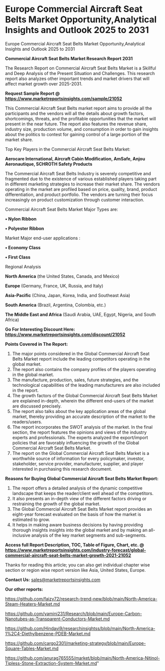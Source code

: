 # Europe Commercial Aircraft Seat Belts Market Opportunity,Analytical Insights and Outlook 2025 to 2031
Europe Commercial Aircraft Seat Belts Market Opportunity,Analytical Insights and Outlook 2025 to 2031

<strong>Commercial Aircraft Seat Belts Market Research Report 2031</strong>

The Research Report on Commercial Aircraft Seat Belts Market is a Skillful and Deep Analysis of the Present Situation and Challenges. This research report also analyzes other important trends and market drivers that will affect market growth over 2025-2031.

<strong>Request Sample Report @ <a href=https://www.marketreportsinsights.com/sample/21052>https://www.marketreportsinsights.com/sample/21052</a></strong>

This Commercial Aircraft Seat Belts market report aims to provide all the participants and the vendors will all the details about growth factors, shortcomings, threats, and the profitable opportunities that the market will present in the near future. The report also features the revenue share, industry size, production volume, and consumption in order to gain insights about the politics to contest for gaining control of a large portion of the market share.

Top Key Players in the Commercial Aircraft Seat Belts Market:

<strong>Aerocare International, Aircraft Cabin Modification, AmSafe, Anjou Aeronautique, SCHROTH Safety Products</strong>

The Commercial Aircraft Seat Belts Industry is severely competitive and fragmented due to the existence of various established players taking part in different marketing strategies to increase their market share. The vendors operating in the market are profiled based on price, quality, brand, product differentiation, and product portfolio. The vendors are turning their focus increasingly on product customization through customer interaction.

Commercial Aircraft Seat Belts Market Major Types are:

<strong>• Nylon Ribbon

• Polyester Ribbon</strong>

Market Major end-user applications :

<strong>• Economy Class

• First Class</strong>

Regional Analysis

</u><strong><b>North America</b></strong> (the United States, Canada, and Mexico)

<strong><b>Europe </b></strong>(Germany, France, UK, Russia, and Italy)

<strong><b>Asia-Pacific</b></strong> (China, Japan, Korea, India, and Southeast Asia)

<strong><b>South America</b></strong> (Brazil, Argentina, Colombia, etc.)

<strong><b>The Middle East and Africa</b></strong> (Saudi Arabia, UAE, Egypt, Nigeria, and South Africa)

<strong>Go For Interesting Discount Here: <a href=https://www.marketreportsinsights.com/discount/21052>https://www.marketreportsinsights.com/discount/21052</a></strong>

<strong>Points Covered in The Report:</strong>
<ol>
  <li>The major points considered in the Global Commercial Aircraft Seat Belts Market report include the leading competitors operating in the global market.</li>
  <li>The report also contains the company profiles of the players operating in the global market.</li>
  <li>The manufacture, production, sales, future strategies, and the technological capabilities of the leading manufacturers are also included in the report.</li>
  <li>The growth factors of the Global Commercial Aircraft Seat Belts Market are explained in-depth, wherein the different end-users of the market are discussed precisely.</li>
  <li>The report also talks about the key application areas of the global market, thereby providing an accurate description of the market to the readers/users.</li>
  <li>The report incorporates the SWOT analysis of the market. In the final section, the report features the opinions and views of the industry experts and professionals. The experts analyzed the export/import policies that are favorably influencing the growth of the Global Commercial Aircraft Seat Belts Market.</li>
  <li>The report on the Global Commercial Aircraft Seat Belts Market is a worthwhile source of information for every policymaker, investor, stakeholder, service provider, manufacturer, supplier, and player interested in purchasing this research document.</li>
</ol>
<strong>Reasons for Buying Global Commercial Aircraft Seat Belts Market Report:</strong>

<ol>
  <li>The report offers a detailed analysis of the dynamic competitive landscape that keeps the reader/client well ahead of the competitors.</li>
  <li>It also presents an in-depth view of the different factors driving or restraining the growth of the global market.</li>
  <li>The Global Commercial Aircraft Seat Belts Market report provides an eight-year forecast evaluated on the basis of how the market is estimated to grow.</li>
  <li>It helps in making aware business decisions by having providing thorough insights insights into the global market and by making an all-inclusive analysis of the key market segments and sub-segments.</li>
</ol>
<strong>Access full Report Description, TOC, Table of Figure, Chart, etc. @ <a href=https://www.marketreportsinsights.com/industry-forecast/global-commercial-aircraft-seat-belts-market-growth-2021-21052>https://www.marketreportsinsights.com/industry-forecast/global-commercial-aircraft-seat-belts-market-growth-2021-21052</a></strong>


Thanks for reading this article; you can also get individual chapter wise section or region wise report version like Asia, United States, Europe.

<strong>Contact Us:</strong>
sales@marketreportsinsights.com

<strong>Our other reports:</strong>

<a href=https://github.com/faizy72/research-trend-new/blob/main/North-America-Steam-Heaters-Market.md>https://github.com/faizy72/research-trend-new/blob/main/North-America-Steam-Heaters-Market.md</a>

<a href=https://github.com/yamini231/Research/blob/main/Europe-Carbon-Nanotubes-as-Transparent-Conductors-Market.md>https://github.com/yamini231/Research/blob/main/Europe-Carbon-Nanotubes-as-Transparent-Conductors-Market.md</a>

<a href=https://github.com/Hindavi9/researchinsightss/blob/main/North-America-1%2C4-Diethylbenzene-PDEB-Market.md>https://github.com/Hindavi9/researchinsightss/blob/main/North-America-1%2C4-Diethylbenzene-PDEB-Market.md</a>

<a href=https://github.com/cargo2301/marketing-strategy/blob/main/Europe-Square-Tables-Market.md>https://github.com/cargo2301/marketing-strategy/blob/main/Europe-Square-Tables-Market.md</a>

<a href=https://github.com/anurag765555/market/blob/main/North-America-Nitinol-Tipless-Stone-Extraction-System-Market.md>https://github.com/anurag765555/market/blob/main/North-America-Nitinol-Tipless-Stone-Extraction-System-Market.md</a>"
